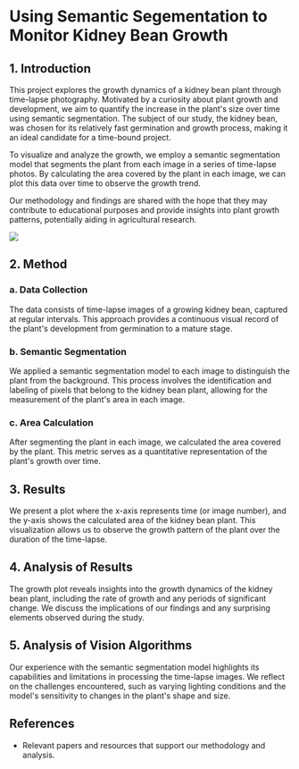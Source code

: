 # Using Semantic Segementation to Monitor Kidney Bean Growth


## 1. Introduction

This project explores the growth dynamics of a kidney bean plant through time-lapse photography. Motivated by a curiosity about plant growth and development, we aim to quantify the increase in the plant's size over time using semantic segmentation. The subject of our study, the kidney bean, was chosen for its relatively fast germination and growth process, making it an ideal candidate for a time-bound project.

To visualize and analyze the growth, we employ a semantic segmentation model that segments the plant from each image in a series of time-lapse photos. By calculating the area covered by the plant in each image, we can plot this data over time to observe the growth trend.

Our methodology and findings are shared with the hope that they may contribute to educational purposes and provide insights into plant growth patterns, potentially aiding in agricultural research.

[![](https://markdown-videos-api.jorgenkh.no/youtube/hCuXNmsNNac)](https://youtu.be/hCuXNmsNNac)

## 2. Method

### a. Data Collection

The data consists of time-lapse images of a growing kidney bean, captured at regular intervals. This approach provides a continuous visual record of the plant's development from germination to a mature stage.

### b. Semantic Segmentation

We applied a semantic segmentation model to each image to distinguish the plant from the background. This process involves the identification and labeling of pixels that belong to the kidney bean plant, allowing for the measurement of the plant's area in each image.

### c. Area Calculation

After segmenting the plant in each image, we calculated the area covered by the plant. This metric serves as a quantitative representation of the plant's growth over time.

## 3. Results

We present a plot where the x-axis represents time (or image number), and the y-axis shows the calculated area of the kidney bean plant. This visualization allows us to observe the growth pattern of the plant over the duration of the time-lapse.

## 4. Analysis of Results

The growth plot reveals insights into the growth dynamics of the kidney bean plant, including the rate of growth and any periods of significant change. We discuss the implications of our findings and any surprising elements observed during the study.

## 5. Analysis of Vision Algorithms

Our experience with the semantic segmentation model highlights its capabilities and limitations in processing the time-lapse images. We reflect on the challenges encountered, such as varying lighting conditions and the model's sensitivity to changes in the plant's shape and size.

## References

- Relevant papers and resources that support our methodology and analysis.
